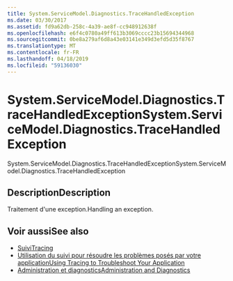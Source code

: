 ```yaml
---
title: System.ServiceModel.Diagnostics.TraceHandledException
ms.date: 03/30/2017
ms.assetid: fd9a62db-258c-4a39-ae8f-cc948912638f
ms.openlocfilehash: e6f4c0780a49ff613b3069cccc23b15694344968
ms.sourcegitcommit: 0be8a279af6d8a43e03141e349d3efd5d35f8767
ms.translationtype: MT
ms.contentlocale: fr-FR
ms.lasthandoff: 04/18/2019
ms.locfileid: "59136030"
---
```

# <a name="systemservicemodeldiagnosticstracehandledexception"></a><span data-ttu-id="c9d9b-102">System.ServiceModel.Diagnostics.TraceHandledException</span><span class="sxs-lookup"><span data-stu-id="c9d9b-102">System.ServiceModel.Diagnostics.TraceHandledException</span></span>
<span data-ttu-id="c9d9b-103">System.ServiceModel.Diagnostics.TraceHandledException</span><span class="sxs-lookup"><span data-stu-id="c9d9b-103">System.ServiceModel.Diagnostics.TraceHandledException</span></span>  
  
## <a name="description"></a><span data-ttu-id="c9d9b-104">Description</span><span class="sxs-lookup"><span data-stu-id="c9d9b-104">Description</span></span>  
 <span data-ttu-id="c9d9b-105">Traitement d'une exception.</span><span class="sxs-lookup"><span data-stu-id="c9d9b-105">Handling an exception.</span></span>  
  
## <a name="see-also"></a><span data-ttu-id="c9d9b-106">Voir aussi</span><span class="sxs-lookup"><span data-stu-id="c9d9b-106">See also</span></span>

- [<span data-ttu-id="c9d9b-107">Suivi</span><span class="sxs-lookup"><span data-stu-id="c9d9b-107">Tracing</span></span>](../../../../../docs/framework/wcf/diagnostics/tracing/index.md)
- [<span data-ttu-id="c9d9b-108">Utilisation du suivi pour résoudre les problèmes posés par votre application</span><span class="sxs-lookup"><span data-stu-id="c9d9b-108">Using Tracing to Troubleshoot Your Application</span></span>](../../../../../docs/framework/wcf/diagnostics/tracing/using-tracing-to-troubleshoot-your-application.md)
- [<span data-ttu-id="c9d9b-109">Administration et diagnostics</span><span class="sxs-lookup"><span data-stu-id="c9d9b-109">Administration and Diagnostics</span></span>](../../../../../docs/framework/wcf/diagnostics/index.md)
